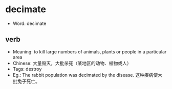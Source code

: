 # decimate

- Word: decimate

## verb

- Meaning: to kill large numbers of animals, plants or people in a particular area
- Chinese: 大量毁灭，大批杀死（某地区的动物、植物或人）
- Tags: destroy
- Eg.: The rabbit population was decimated by the disease. 这种疾病使大批兔子死亡。

